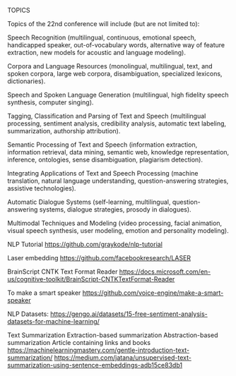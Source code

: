 TOPICS 

Topics of the 22nd conference will include (but are not limited to): 

Speech Recognition (multilingual, continuous, emotional speech, 
handicapped speaker, out-of-vocabulary words, alternative way of 
feature extraction, new models for acoustic and language modeling). 

Corpora and Language Resources (monolingual, multilingual, text, and 
spoken corpora, large web corpora, disambiguation, specialized 
lexicons, dictionaries). 

Speech and Spoken Language Generation (multilingual, high fidelity 
speech synthesis, computer singing). 

Tagging, Classification and Parsing of Text and Speech (multilingual 
processing, sentiment analysis, credibility analysis, automatic text 
labeling, summarization, authorship attribution). 

Semantic Processing of Text and Speech (information extraction, 
information retrieval, data mining, semantic web, knowledge 
representation, inference, ontologies, sense disambiguation, plagiarism 
detection). 

Integrating Applications of Text and Speech Processing (machine 
translation, natural language understanding, question-answering 
strategies, assistive technologies). 

Automatic Dialogue Systems (self-learning, multilingual, 
question-answering systems, dialogue strategies, prosody in dialogues). 

Multimodal Techniques and Modeling (video processing, facial animation, 
visual speech synthesis, user modeling, emotion and personality 
modeling).





NLP Tutorial
https://github.com/graykode/nlp-tutorial

Laser embedding
https://github.com/facebookresearch/LASER

BrainScript CNTK Text Format Reader
https://docs.microsoft.com/en-us/cognitive-toolkit/BrainScript-CNTKTextFormat-Reader

To make a smart speaker
https://github.com/voice-engine/make-a-smart-speaker

NLP Datasets:
https://gengo.ai/datasets/15-free-sentiment-analysis-datasets-for-machine-learning/

Text Summarization
    Extraction-based summarization
    Abstraction-based summarization
    Article containing links and books
        https://machinelearningmastery.com/gentle-introduction-text-summarization/
        https://medium.com/jatana/unsupervised-text-summarization-using-sentence-embeddings-adb15ce83db1
